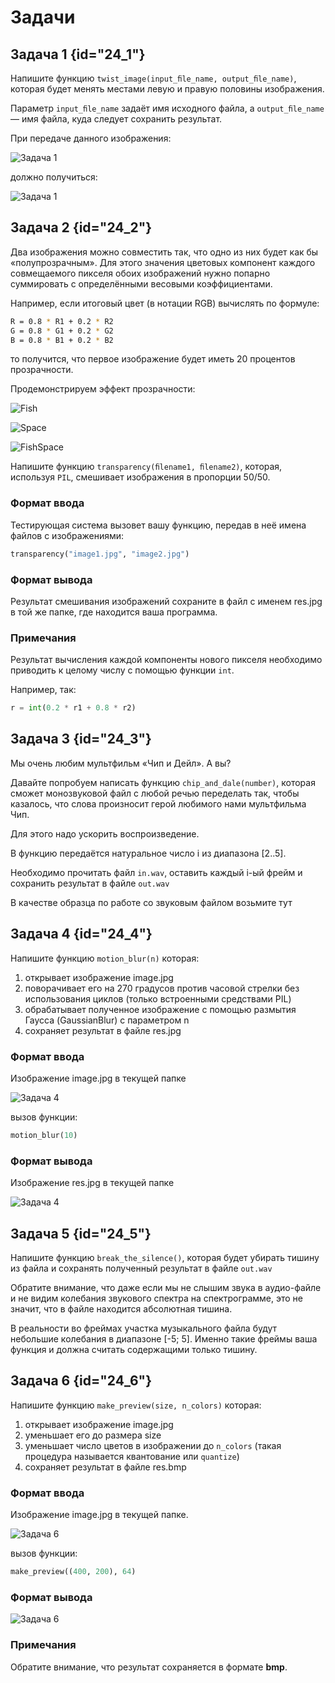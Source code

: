 # Задачи

## Задача 1 {id="24_1"}

Напишите функцию `twist_image(input_ﬁle_name, output_ﬁle_name)`, которая будет менять местами левую и правую половины изображения.

Параметр `input_ﬁle_name` задаёт имя исходного файла, а `output_ﬁle_name` — имя файла, куда следует сохранить результат.

При передаче данного изображения:

![Задача 1](../images/python/p_24_12.jpg)

должно получиться:

![Задача 1](../images/python/p_24_13.jpg)

## Задача 2 {id="24_2"}

Два изображения можно совместить так, что одно из них будет как бы «полупрозрачным». Для этого значения цветовых компонент каждого совмещаемого пикселя обоих изображений нужно попарно суммировать с определёнными весовыми коэффициентами.

Например, если итоговый цвет (в нотации RGB) вычислять по формуле:

```bash
R = 0.8 * R1 + 0.2 * R2  
G = 0.8 * G1 + 0.2 * G2  
B = 0.8 * B1 + 0.2 * B2
```  

то получится, что первое изображение будет иметь 20 процентов прозрачности.

Продемонстрируем эффект прозрачности:

![Fish](../images/python/p_24_14.jpg)

![Space](../images/python/p_24_15.jpg)

![FishSpace](../images/python/p_24_16.jpg)

Напишите функцию `transparency(ﬁlename1, ﬁlename2)`, которая, используя `PIL`, смешивает изображения в пропорции 50/50.

### Формат ввода

Тестирующая система вызовет вашу функцию, передав в неё имена файлов с изображениями:

```python
transparency("image1.jpg", "image2.jpg")
```  

### Формат вывода

Результат смешивания изображений сохраните в файл с именем res.jpg в той же папке, где находится ваша программа.

### Примечания

Результат вычисления каждой компоненты нового пикселя необходимо приводить к целому числу с помощью функции `int`.

Например, так:
```python
r = int(0.2 * r1 + 0.8 * r2)
```

## Задача 3 {id="24_3"}

Мы очень любим мультфильм «Чип и Дейл». А вы?

Давайте попробуем написать функцию `chip_and_dale(number)`, которая сможет монозвуковой файл с любой речью переделать так, чтобы казалось, что слова произносит герой любимого нами мультфильма Чип.

Для этого надо ускорить воспроизведение.

В функцию передаётся натуральное число i из диапазона [2..5].

Необходимо прочитать файл `in.wav`, оставить каждый i-ый фрейм и сохранить результат в файле `out.wav`

В качестве образца по работе со звуковым файлом возьмите <resource src="../assets/media/wave.wav">тут</resource>

## Задача 4 {id="24_4"}

Напишите функцию `motion_blur(n)` которая:
1. открывает изображение image.jpg
2. поворачивает его на 270 градусов против часовой стрелки без использования циклов (только встроенными средствами PIL)
3. обрабатывает полученное изображение с помощью размытия Гаусса (GaussianBlur) с параметром n
4. сохраняет результат в файле res.jpg

### Формат ввода

Изображение image.jpg в текущей папке

![Задача 4](../images/python/p_24_17.jpg)

вызов функции:

```python
motion_blur(10)
```

### Формат вывода

Изображение res.jpg в текущей папке

![Задача 4](../images/python/p_24_18.jpg)

## Задача 5 {id="24_5"}

Напишите функцию `break_the_silence()`, которая будет убирать тишину из <resource src="../assets/media/wave.wav">файла</resource> и сохранять полученный результат в файле `out.wav`

Обратите внимание, что даже если мы не слышим звука в аудио-файле и не видим колебания звукового спектра на спектрограмме, это не значит, что в файле находится абсолютная тишина.

В реальности во фреймах участка музыкального файла будут небольшие колебания в диапазоне [-5; 5]. Именно такие фреймы ваша функция и должна считать содержащими только тишину.

## Задача 6 {id="24_6"}

Напишите функцию `make_preview(size, n_colors)` которая:

1. открывает изображение image.jpg
2. уменьшает его до размера size
3. уменьшает число цветов в изображении до `n_colors` (такая процедура называется квантование или `quantize`)
4. сохраняет результат в файле res.bmp

### Формат ввода

Изображение image.jpg в текущей папке.

![Задача 6](../images/python/p_24_17.jpg)

вызов функции:

```python
make_preview((400, 200), 64)
```  

### Формат вывода

![Задача 6](../images/python/p_24_19.jpg)

### Примечания

Обратите внимание, что результат сохраняется в формате **bmp**.




